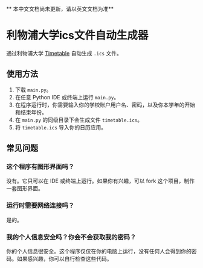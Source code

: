 ** 本中文文档尚未更新，请以英文文档为准**

# 利物浦大学ics文件自动生成器

通过利物浦大学 [Timetable](https://timetables.liverpool.ac.uk) 自动生成 `.ics` 文件。

## 使用方法
1. 下载 `main.py`。
2. 在任意 Python IDE 或终端上运行 `main.py`。
3. 在程序运行时，你需要输入你的学校账户用户名、密码，以及你本学年的开始和结束年份。
4. 在 `main.py` 的同级目录下会生成文件 `timetable.ics`。
5. 将 `timetable.ics` 导入你的日历应用。

## 常见问题
### 这个程序有图形界面吗？
没有。它只可以在 IDE 或终端上运行。如果你有兴趣，可以 fork 这个项目，制作一套图形界面。

### 运行时需要网络连接吗？
是的。

### 我的个人信息安全吗？你会不会获取我的密码？
你的个人信息很安全。这个程序仅仅在你的电脑上运行，没有任何人会得到你的密码。如果感兴趣，你可以自行检查这些代码。
